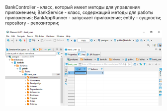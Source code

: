 BankController - класс, который имеет методы для управления приложением;
BankService - класс, содержащий методы для работы приложения;
BankAppRunner - запускает приложение;
entity - сущности;
repository - репозитории;

![img.png](img.png)